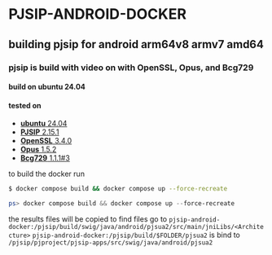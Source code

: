 # PJSIP-ANDROID-DOCKER
## building pjsip for android arm64v8 armv7 amd64

### pjsip is build with video on with OpenSSL, Opus, and Bcg729

#### build on ubuntu 24.04
#### tested on 
- [**ubuntu** 24.04](https://hub.docker.com/_/ubuntu)
- [**PJSIP** 2.15.1](https://github.com/pjsip/pjproject/releases/tag/2.15.1)
- [**OpenSSL** 3.4.0](https://vcpkg.io/en/package/openssl)
- [**Opus** 1.5.2](https://vcpkg.io/en/package/opus)
- [**Bcg729** 1.1.1#3](https://vcpkg.io/en/package/bcg729)

to build the docker run
```bash
$ docker compose build && docker compose up --force-recreate 
```

```powershell
ps> docker compose build && docker compose up --force-recreate 
```

the results files will be copied
to find files go to `pjsip-android-docker:/pjsip/build/swig/java/android/pjsua2/src/main/jniLibs/<Architecture>`
`pjsip-android-docker:/pjsip/build/$FOLDER/pjsua2` is bind to `/pjsip/pjproject/pjsip-apps/src/swig/java/android/pjsua2`


